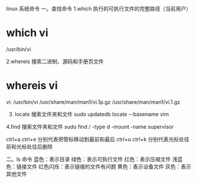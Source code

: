 linux 系统命令
一。查找命令
1.which 执行的可执行文件的完整路径（当前用户）
# which vi
/usr/bin/vi

2.whereis 搜索二进制、源码和手册页文件
# whereis vi
vi: /usr/bin/vi /usr/share/man/man1/vi.1p.gz /usr/share/man/man1/vi.1.gz

3. locate 搜索文件夹和文件
sudo updatedb 
locate --basename vim

4.find 搜索文件夹和文件
sudo find / -type d -mount -name supervisor 

ctrl+a   ctrl+e   分别代表把管标移动到最前和最后
ctrl+u   ctrl+k   分别代表光标处往前和光标处往后删除

二。ls 命令
蓝色：表示目录
绿色：表示可执行文件
红色：表示压缩文件
浅蓝色：链接文件
红色闪烁：表示链接的文件有问题
黄色：表示设备文件
灰色：表示其他文件